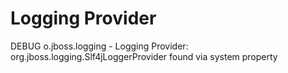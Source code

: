 Logging Provider
================

DEBUG o.jboss.logging - Logging Provider: org.jboss.logging.Slf4jLoggerProvider found via system property

